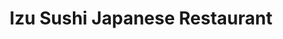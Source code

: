 ---
layout: place
title: "Izu Sushi Japanese Restaurant"
permalink: /new-jersey/long-branch/izu-sushi-japanese-restaurant.html
stateAbbr: NJ
stateName: New Jersey
cityName: Long Branch
place_id: ChIJd49OPgIlwokRUcvx7t7FSU8
photos:
  - name: >-
      places/ChIJd49OPgIlwokRUcvx7t7FSU8/photos/AeeoHcJ2NJGn-kb3pGg01zQxnqf3USWJ12DpvBw3QrG5fMu0zgwW1aY8KVnGL8MlCe0zb1EgrrSF_L-DDEhQ4E0g0GwWgsY250Vxcs9i0MP4NAk3s3DN1rn5cgeYIOh3ofpi4VWr_icKHcCxe8uokI4xGO79nOjB44iCTh2TDkZPyvsAA1bez35XttTBhpA8fNS5UcxOKvZjG75AvIpBg39TVGZlMEQUsL1IBo-ZMWwsttiPmdrfARwZJ_1pLE0VUCQmzFio96zd1Dx21Anjdh6tD_BzC5zizhMckjPr_uKcMJFWE6yAGypZ5lDZ4-_scJIcUKJUMgbVaVzjZeYM2HiA_m_jRH8Gdm6T8o2xanckd9RgC9_WqivTzfvS6bNGzm08LirOb_sY3PzWIlQhmppVwmbHAvyeFYBMFflmP85QKTIC0w
    widthPx: 3264
    heightPx: 2448
    authorAttributions:
      - displayName: Raymond Tozer
        uri: https://maps.google.com/maps/contrib/112332069366081904486
        photoUri: >-
          https://lh3.googleusercontent.com/a/ACg8ocJNxjKFdVG9N9DL0Q65MwG3dvnt-q_-tpcP9zldNwXC4G9PKg=s100-p-k-no-mo
    flagContentUri: >-
      https://www.google.com/local/imagery/report/?cb_client=maps_api_places.places_api&image_key=!1e10!2sCIHM0ogKEICAgIC4ko_jOQ&hl=en-US
    googleMapsUri: >-
      https://www.google.com/maps/place//data=!3m4!1e2!3m2!1sCIHM0ogKEICAgIC4ko_jOQ!2e10!4m2!3m1!1s0x89c225023e4e8f77:0x4f49c5deeef1cb51
  - name: >-
      places/ChIJd49OPgIlwokRUcvx7t7FSU8/photos/AeeoHcJ_H3qr42Mr9v0FaXEWWXqB6xmDjIw3I_fgcjx6fKKTPhjHIpR1bvdzSNiHrTNfvilT3kHm1AD4mRgmhVXtg3IiRof71HGa7i6QrpusbjVtyVVGu203rwxWuoI8HY8my_nvz_H9Gs31n57HL3wR_aNNA-0VRMmIxRe1I1eAd95h3-nhInVYrIZ4Z4K8BmdQwW6KI6f5J3c0s0-fi4N8W1yDeK6Ij0A8EGG2PODtGHBZlQucbhzzmJqfnahYl4GqTPNUxuH4lG6ptadmQghGOwCvWObiSlhiGo4rGPTQeYamYQ
    widthPx: 2448
    heightPx: 3264
    authorAttributions:
      - displayName: Izu Sushi Japanese Restaurant
        uri: https://maps.google.com/maps/contrib/117850094789651500147
        photoUri: >-
          https://lh3.googleusercontent.com/a/ACg8ocIajXYnsW6SEp0CNrMUZvh7uNY8W3F_NhEHFlczUockkgbJjw=s100-p-k-no-mo
    flagContentUri: >-
      https://www.google.com/local/imagery/report/?cb_client=maps_api_places.places_api&image_key=!1e10!2sAF1QipMsgsoXq8w2hGJYo2Qg395Gm7097TTeGQciKrfo&hl=en-US
    googleMapsUri: >-
      https://www.google.com/maps/place//data=!3m4!1e2!3m2!1sAF1QipMsgsoXq8w2hGJYo2Qg395Gm7097TTeGQciKrfo!2e10!4m2!3m1!1s0x89c225023e4e8f77:0x4f49c5deeef1cb51
  - name: >-
      places/ChIJd49OPgIlwokRUcvx7t7FSU8/photos/AeeoHcJibolXf0S5fYQqAgiJ7rHV_9s78VwlR5ha_8CAvG_KmM_dVbWr82CxuPi5q0i3w9PigqxWOXNOvIxKXutYbNIOh0S3csfdHORY4Gj498NK_4rxvxxetiww3xrRdie-jPb9_7_jelkNC36kt69fVzHvyCgcE7LCrfmEd7kkq1oZxxhQJKkklpI6BJ6miWEbd5I5BxPvMVq9vIVSfasWZiT69YQIu_cv68HStUQcGUbptef18Af7rjqWtj0XUs843BqVoI3HqTfvTVAwlE5c0fHUegsjjYiCuiF7VhePQ6Sf240K3W6oU6FT1G1j34_aSgQzxxKP7bgbhTFAfkGWIILn4-0o3DKTmq0JGQ8KZFUGlMNAK5RxPIw01JDX3e6Tkatf7Mukc3pH7UpVeyyMuY0iR4gS5gLlgYsQje8T4LRHyR4W
    widthPx: 3600
    heightPx: 4800
    authorAttributions:
      - displayName: karina teran
        uri: https://maps.google.com/maps/contrib/112469143311093271746
        photoUri: >-
          https://lh3.googleusercontent.com/a-/ALV-UjUtihkuNerM3wTD0cpuyZtVgO3hjpGIPuuoKgkfk_okwaujuuXkcA=s100-p-k-no-mo
    flagContentUri: >-
      https://www.google.com/local/imagery/report/?cb_client=maps_api_places.places_api&image_key=!1e10!2sCIHM0ogKEICAgICG8oe16wE&hl=en-US
    googleMapsUri: >-
      https://www.google.com/maps/place//data=!3m4!1e2!3m2!1sCIHM0ogKEICAgICG8oe16wE!2e10!4m2!3m1!1s0x89c225023e4e8f77:0x4f49c5deeef1cb51
  - name: >-
      places/ChIJd49OPgIlwokRUcvx7t7FSU8/photos/AeeoHcIPfzJFvyASQ77oJ_Re-Oc36kL5OFCoI0nTyzgj5v3VnToJ288Qfp3Soq-w955pUPIGq5LLzTpGpgfUpM1nLWtzZTD_5GKjzL0N1d_AJWK4WH2laANWZpl0R4OmabsAXYW1GnGD4Z6NgoBE0oA0wOwIpMxRlXWUKIHFQ3qFd9GmNqtWL3uynz2Mma5Wiwk8UlRVL0o23sbHQER6ii2inX9KdktnG2Hk2B3Z-Dp5eR1Ug4Pr4nptbzrRrN_nbYNJBsn5J3CRgOuYzjtKGE6jepyKQD8nEuk3mOrYR6QZfjcuvRUequuD2MiJFAixj7xddyf8Lu2YtK-ls-cKRX45w4SW7psCKxLOgrWgQp6JS3pEN2wrXwt6myas0Fx4jrEi9mhK9lZNjWb2Uci2kFLsc1I1xqNMAvHRWo2ZtJ2RrjH2HRWe
    widthPx: 4000
    heightPx: 3000
    authorAttributions:
      - displayName: Elena
        uri: https://maps.google.com/maps/contrib/103024990682528804100
        photoUri: >-
          https://lh3.googleusercontent.com/a-/ALV-UjVH_37uoLpz0eInEc644hgKMgqomXm8rkP2Eln_0QfB9ErU842OnA=s100-p-k-no-mo
    flagContentUri: >-
      https://www.google.com/local/imagery/report/?cb_client=maps_api_places.places_api&image_key=!1e10!2sCIHM0ogKEICAgIDT6eWbmAE&hl=en-US
    googleMapsUri: >-
      https://www.google.com/maps/place//data=!3m4!1e2!3m2!1sCIHM0ogKEICAgIDT6eWbmAE!2e10!4m2!3m1!1s0x89c225023e4e8f77:0x4f49c5deeef1cb51
  - name: >-
      places/ChIJd49OPgIlwokRUcvx7t7FSU8/photos/AeeoHcLs59tH1emWO__XgT-Qyuhao6KpVk7bjsbNHevtQZGFIGZMgghufG0r5tpY6ct6TRKqgAyPcq2h8D9ZCkMMPSmkInMdZkx3Tnk-Zw4jWIxD-rDAQX-KVyvrjjWo2z-x43Se8aA18pu9wzZVHdKeJ2EZWCNm1Oe7r5qCJglsCfMdmRxPhNXWxevrnLrurRXf6auDk-dm8pgNP8M_JIuWukCgXyiaNwwhH8h2AaI9Gd0_gAmmvhMVKXh6B_1zaKSD0n2gkynG7ddn06D9PPN_5JaOtaiSZU2r4FlBsvLIMo7OUkNWrd7ftikwomeY8Q3AilmMbG9YVY0EiiXlOXk8Tzh1-2sRhhD4D3Akx41G7aYttXXMKNY2S1hY8TuWFeQ693S0biU9vKZzypm7ry_7wbEGbm6cZgJupKZ3PhU9chHKlA
    widthPx: 4608
    heightPx: 2592
    authorAttributions:
      - displayName: Daniel Spector
        uri: https://maps.google.com/maps/contrib/108092104509703365653
        photoUri: >-
          https://lh3.googleusercontent.com/a/ACg8ocLpC1Z_9Chm6zy0qZ_zznB-CKDEp2L6-lD8xPBz0jzvEahw2g=s100-p-k-no-mo
    flagContentUri: >-
      https://www.google.com/local/imagery/report/?cb_client=maps_api_places.places_api&image_key=!1e10!2sCIHM0ogKEICAgIDxybq6UA&hl=en-US
    googleMapsUri: >-
      https://www.google.com/maps/place//data=!3m4!1e2!3m2!1sCIHM0ogKEICAgIDxybq6UA!2e10!4m2!3m1!1s0x89c225023e4e8f77:0x4f49c5deeef1cb51
  - name: >-
      places/ChIJd49OPgIlwokRUcvx7t7FSU8/photos/AeeoHcKVENOq9GrBlKogvHXnokir0B05CSCESYw68_SiDmNW8Ma0jPZa3yV0os1TCnVNOOsSFpKR675L37j_zAFmT4JOnk82EAD1rLH8JSkluZqXSMUTRGPEzYfEBVSDPD5-YZQFBQalcrP7VkwLRp0aT58Bj2bMNkPtZh1GQqM337XVXYxjGO6uTgk5Qi-XKZHShq1RZ-zufF5bHygkigXdsZv43mFRoaENFVlAXc_gsu9wupfEB2r6inmDHJ1rUfDQGC9C6WKEMENap9g0Bcr5FB-2LqdTTu10jgZQQTU95wsgNPOVkiJZWkQsATXc-7iwKpM4-Vj2JN2ZOGSHV_b5ipXtDk1C9whMfydTdk-VIDGGfaA6E7H7aqxA5q4w4X4r20v6_wOXrkj5bbL7vv3j58kIsw7I8a7v8vpjAiBxI6RSTg
    widthPx: 3120
    heightPx: 4160
    authorAttributions:
      - displayName: Bobby Boyce
        uri: https://maps.google.com/maps/contrib/100685147353356442198
        photoUri: >-
          https://lh3.googleusercontent.com/a-/ALV-UjVNsrw1fkjKzfd7j5zyABY0kVrnSPNEcXLxstpyV2Gw4YYOye0taQ=s100-p-k-no-mo
    flagContentUri: >-
      https://www.google.com/local/imagery/report/?cb_client=maps_api_places.places_api&image_key=!1e10!2sCIHM0ogKEICAgICbp8f5dg&hl=en-US
    googleMapsUri: >-
      https://www.google.com/maps/place//data=!3m4!1e2!3m2!1sCIHM0ogKEICAgICbp8f5dg!2e10!4m2!3m1!1s0x89c225023e4e8f77:0x4f49c5deeef1cb51
  - name: >-
      places/ChIJd49OPgIlwokRUcvx7t7FSU8/photos/AeeoHcLwhLJdGm8nCFJnkU-1GNWTNtoBAAbAlsmQRj8dDkKP_bh1aN5OvZu_xALHTblfIKPziXaJZUX3z0jyrPlxAehqbVsYUgZxZ-jYuB7DlYBwjkzHk_-SBzkag9Q72Gp9aYDzxHh9nPO8IDRO4p-C4RLNQU-pj7UiQCzOHl4YJRQMeaXXY8dOxtgyeQ8kCrUmpBIFZbriDDXhcV_CAtvUl2OsWGF4KzDV47MD3gpyXbDtas4ovyt9OPPcg8PTDv80xE3xXrVCzIdGrEnEWxTX6aSsqnmZu8wfeASCcJ74RTqwVgP_dQaPwgIbtG0awoHELrIdHlRuuprlWfY5gYkWLUU1SK13Q5RUropAMpAUMMCc1nbS2Ho7tZup6qWgrcO3lf8XQxbltMJc__sBt7-n_qWWrExaqKi57F7pQXfOEwqbwQ
    widthPx: 4608
    heightPx: 3456
    authorAttributions:
      - displayName: Wednesday Black
        uri: https://maps.google.com/maps/contrib/110523986344788394187
        photoUri: >-
          https://lh3.googleusercontent.com/a-/ALV-UjVfn5ZCoRbzVmre-OalCq7gm_YtERD7rH0UqhnKBBUTTluApULHNg=s100-p-k-no-mo
    flagContentUri: >-
      https://www.google.com/local/imagery/report/?cb_client=maps_api_places.places_api&image_key=!1e10!2sCIHM0ogKEICAgICEv4GCVQ&hl=en-US
    googleMapsUri: >-
      https://www.google.com/maps/place//data=!3m4!1e2!3m2!1sCIHM0ogKEICAgICEv4GCVQ!2e10!4m2!3m1!1s0x89c225023e4e8f77:0x4f49c5deeef1cb51
  - name: >-
      places/ChIJd49OPgIlwokRUcvx7t7FSU8/photos/AeeoHcKL_GNUy6ErKmVrJ-kZeAfLeVuUa-gGsw_DhEMhUK_NS8ujXc1POn6tQHts9N_geF8s8Q4PQJBz4J5t6-dCizAPDAf0pHRP91BZBFQned_1qfZAK8pCEEyxnWG8_XideEepyaSZpgbxNCYhGE7cXJZ3vGa1grLqHX1-QSGVFKSfPXqh2vtS3wyU9CmnDGVjJn2i7FzQiSkdwLPT14rRzIPtKP3FykBcRcPc3KVl7UmU4jW--RL-gUm6nP9xLyeobZtz00vcEDfJMcN9hBsdpW8OPvuU2ZsiQSN4g41yK5Iv9Tzy5dmcTXoDTl53QummZGJyeLV12-n0Egcn_ULSWveAfdM-ME-VzPuj5T2hjGiVCzuJQqonstbCYDIylv6UxJmR0vXyQtaMfR-Km0KOzlFMQQ8NoHSlT0JPOwM4ErR2bQ
    widthPx: 4048
    heightPx: 3036
    authorAttributions:
      - displayName: Luke Matarazzo
        uri: https://maps.google.com/maps/contrib/103319849429163520472
        photoUri: >-
          https://lh3.googleusercontent.com/a-/ALV-UjWWOTmR_KIcjGeuNo0FDHpQiFXaccylQmc7nMpUbG5k0rBehEtZ=s100-p-k-no-mo
    flagContentUri: >-
      https://www.google.com/local/imagery/report/?cb_client=maps_api_places.places_api&image_key=!1e10!2sCIHM0ogKEICAgIDM4ZqMTA&hl=en-US
    googleMapsUri: >-
      https://www.google.com/maps/place//data=!3m4!1e2!3m2!1sCIHM0ogKEICAgIDM4ZqMTA!2e10!4m2!3m1!1s0x89c225023e4e8f77:0x4f49c5deeef1cb51
  - name: >-
      places/ChIJd49OPgIlwokRUcvx7t7FSU8/photos/AeeoHcImnTvSQZ3An1oawBuV9HOoKfr8vJUj1Q4FduIzWpb-ZE6x-ME8HXHJky9My2e5GgaR90edTorDgAuCnVPStG8-f9r-2VhtKUuDWS6SAZNSU0uMoERu3mx4AYTmlt49_0U_Ew8DjHOpN5wZVjgkOGjPBkp1oOoVb2C7J-iu1ISLhZXMBlEeAdv4ndjuDdDgul_5kzMJyQSPruXDhes9Byfb5EfChyILji1Vaie2vQi9ENR0GyWqUZbfaqxWkxlTs3d-m86w9tnmCwbx2cjnz4cPjAczS8UVgDM5OykN8OpuD9tWsQA3Yq9UE0nZXsf8cmOKlrBS_Z6UaoQ_QN7yr9V50WuHVWfET8ob6EvkN2ZzZeiJJQsoxkQbFF7_t4etxwh9enHpXLZUv2H7XpCa2Cy5mHpVsDFpG5r2V8xR04mDvqwV
    widthPx: 3072
    heightPx: 4080
    authorAttributions:
      - displayName: Lisa Purdon Coldwell Banker Realty
        uri: https://maps.google.com/maps/contrib/102520250301563271683
        photoUri: >-
          https://lh3.googleusercontent.com/a-/ALV-UjWgz2uzb81TgXcHo1Cgu8s8IpTlXDmPvL-LSe94NewbQZSXfrJ7aQ=s100-p-k-no-mo
    flagContentUri: >-
      https://www.google.com/local/imagery/report/?cb_client=maps_api_places.places_api&image_key=!1e10!2sCIHM0ogKEICAgIDp772d0AE&hl=en-US
    googleMapsUri: >-
      https://www.google.com/maps/place//data=!3m4!1e2!3m2!1sCIHM0ogKEICAgIDp772d0AE!2e10!4m2!3m1!1s0x89c225023e4e8f77:0x4f49c5deeef1cb51
  - name: >-
      places/ChIJd49OPgIlwokRUcvx7t7FSU8/photos/AeeoHcL08ylzVVU-SD2UsTSkwzgE1OVod_TpCKJATeaPlrqpiKRXoWznviFqPzdl3uMEaU4JcRf1WyDQ13mKvjt_SfdT3IbOL3tfeIvnAlmOABIigXK645HHjGclXWQv1bk-ZY-mZ6iD4nEtWGUxQJDSd2XmceeUpbMvhogl28yRDaJTHMsm8puSznaoc7XvZh5-xhHvAUxJX2mbVCIMUHSkT-lMPKpreUGv36FldgFB_zwqZUDVQSBm0hBchspnhjh7WXa3Yd0nPd5VMdBOMpEButSz5PN_jW6hGg303dNxCcdflxck7BAQeD2ZGkRKzxQLV9MkC1-HEd0cChYq26gPs86zXmJQgC-hsUXW8gMiPelJAIRjPtO6J7G7MJjcejL7sLEFh6VjfzjJh3SLKoCS3vlYqQCnxvcHineBnSu5_u13Unc
    widthPx: 1713
    heightPx: 803
    authorAttributions:
      - displayName: Isabella Lima
        uri: https://maps.google.com/maps/contrib/115002083341388121492
        photoUri: >-
          https://lh3.googleusercontent.com/a-/ALV-UjW0aOo_byVoZCu7Y5Tqp6aV4ZYorBDIWffzBG9Ev9-4cfdTQLIJUg=s100-p-k-no-mo
    flagContentUri: >-
      https://www.google.com/local/imagery/report/?cb_client=maps_api_places.places_api&image_key=!1e10!2sCIHM0ogKEICAgIDhrbi_lgE&hl=en-US
    googleMapsUri: >-
      https://www.google.com/maps/place//data=!3m4!1e2!3m2!1sCIHM0ogKEICAgIDhrbi_lgE!2e10!4m2!3m1!1s0x89c225023e4e8f77:0x4f49c5deeef1cb51
address: 31 Montgomery Ave, Long Branch, NJ 07740, USA
street: 31 Montgomery Ave
city: Long Branch
state: NJ
zip: '07740'
country: USA
neighborhood: null
latitude: '40.285516'
longitude: '-73.984861'
accessibility_options:
  wheelchairAccessibleParking: true
  wheelchairAccessibleEntrance: true
  wheelchairAccessibleRestroom: true
  wheelchairAccessibleSeating: true
business_status: OPERATIONAL
name: Izu Sushi Japanese Restaurant
google_maps_links:
  directionsUri: >-
    https://www.google.com/maps/dir//''/data=!4m7!4m6!1m1!4e2!1m2!1m1!1s0x89c225023e4e8f77:0x4f49c5deeef1cb51!3e0
  placeUri: https://maps.google.com/?cid=5713315163578420049
  writeAReviewUri: >-
    https://www.google.com/maps/place//data=!4m3!3m2!1s0x89c225023e4e8f77:0x4f49c5deeef1cb51!12e1
  reviewsUri: >-
    https://www.google.com/maps/place//data=!4m4!3m3!1s0x89c225023e4e8f77:0x4f49c5deeef1cb51!9m1!1b1
  photosUri: >-
    https://www.google.com/maps/place//data=!4m3!3m2!1s0x89c225023e4e8f77:0x4f49c5deeef1cb51!10e5
primary_type: Japanese Restaurant
opening_hours:
  regular: null
  current: null
secondary_opening_hours:
  regular:
    weekdayDescriptions: null
    type: null
  current:
    weekdayDescriptions: null
    type: null
phone: null
price_level: null
price_range: null
rating: null
rating_count: 0
website: null
description: null
reviews: null
parking_options: null
payment_options: null
allow_dogs: null
curbside_pickup: null
delivery: null
dine_in: null
good_for_children: null
good_for_groups: null
good_for_sports: null
live_music: null
menu_for_children: null
outdoor_seating: null
reservable: null
restroom: null
serves_beer: null
serves_breakfast: null
serves_brunch: null
serves_cocktails: null
serves_coffee: null
serves_dinner: null
serves_dessert: null
serves_lunch: null
serves_vegetarian_food: null
serves_wine: null
takeout: null
slug: Izu-Sushi-Japanese-Restaurant

---